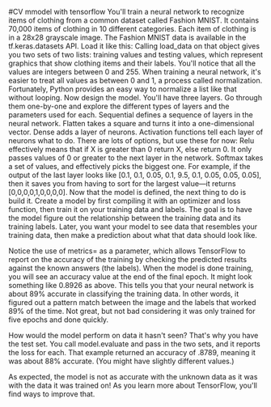 #CV mmodel with tensorflow
You'll train a neural network to recognize items of clothing from a common dataset called Fashion MNIST. It contains 70,000 items of clothing in 10 different categories. Each item of clothing is in a 28x28 grayscale image.
The Fashion MNIST data is available in the tf.keras.datasets API. Load it like this:
Calling load_data on that object gives you two sets of two lists: training values and testing values, which represent graphics that show clothing items and their labels.
You'll notice that all the values are integers between 0 and 255. When training a neural network, it's easier to treat all values as between 0 and 1, a process called normalization. Fortunately, Python provides an easy way to normalize a list like that without looping.
Now design the model. You'll have three layers. Go through them one-by-one and explore the different types of layers and the parameters used for each.
Sequential defines a sequence of layers in the neural network.
Flatten takes a square and turns it into a one-dimensional vector.
Dense adds a layer of neurons.
Activation functions tell each layer of neurons what to do. There are lots of options, but use these for now:
Relu effectively means that if X is greater than 0 return X, else return 0. It only passes values of 0 or greater to the next layer in the network.
Softmax takes a set of values, and effectively picks the biggest one. For example, if the output of the last layer looks like [0.1, 0.1, 0.05, 0.1, 9.5, 0.1, 0.05, 0.05, 0.05], then it saves you from having to sort for the largest value—it returns [0,0,0,0,1,0,0,0,0].
Now that the model is defined, the next thing to do is build it. Create a model by first compiling it with an optimizer and loss function, then train it on your training data and labels. The goal is to have the model figure out the relationship between the training data and its training labels. Later, you want your model to see data that resembles your training data, then make a prediction about what that data should look like.

Notice the use of metrics= as a parameter, which allows TensorFlow to report on the accuracy of the training by checking the predicted results against the known answers (the labels).
When the model is done training, you will see an accuracy value at the end of the final epoch. It might look something like 0.8926 as above. This tells you that your neural network is about 89% accurate in classifying the training data. In other words, it figured out a pattern match between the image and the labels that worked 89% of the time. Not great, but not bad considering it was only trained for five epochs and done quickly.

How would the model perform on data it hasn't seen? That's why you have the test set. You call model.evaluate and pass in the two sets, and it reports the loss for each. That example returned an accuracy of .8789, meaning it was about 88% accurate. (You might have slightly different values.)

As expected, the model is not as accurate with the unknown data as it was with the data it was trained on! As you learn more about TensorFlow, you'll find ways to improve that.
